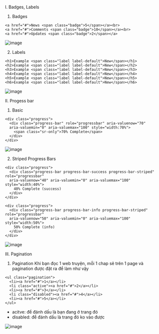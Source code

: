 I. Badges, Labels
1. Badges
```
<a href="#">News <span class="badge">5</span></a><br>
<a href="#">Comments <span class="badge">10</span></a><br>
<a href="#">Updates <span class="badge">2</span></a>
```

![image](https://user-images.githubusercontent.com/45547213/54732914-0ff90b00-4bc9-11e9-8f2e-a3f550648940.png)

2. Labels
```
<h1>Example <span class="label label-default">New</span></h1>
<h2>Example <span class="label label-default">New</span></h2>
<h3>Example <span class="label label-default">New</span></h3>
<h4>Example <span class="label label-default">New</span></h4>
<h5>Example <span class="label label-default">New</span></h5>
<h6>Example <span class="label label-default">New</span></h6>
```

![image](https://user-images.githubusercontent.com/45547213/54732963-649c8600-4bc9-11e9-8d29-e7f4dce20d36.png)


II. Progess bar
1. Basic
```
<div class="progress">
  <div class="progress-bar" role="progressbar" aria-valuenow="70"
  aria-valuemin="0" aria-valuemax="100" style="width:70%">
    <span class="sr-only">70% Complete</span>
  </div>
</div>
```

![image](https://user-images.githubusercontent.com/45547213/54733203-ffe22b00-4bca-11e9-8122-f7f151df796b.png)

2. Striped Progress Bars
```
<div class="progress">
  <div class="progress-bar progress-bar-success progress-bar-striped" role="progressbar"
  aria-valuenow="40" aria-valuemin="0" aria-valuemax="100" style="width:40%">
    40% Complete (success)
  </div>
</div>

<div class="progress">
  <div class="progress-bar progress-bar-info progress-bar-striped" role="progressbar"
  aria-valuenow="50" aria-valuemin="0" aria-valuemax="100" style="width:50%">
    50% Complete (info)
  </div>
</div>
```

![image](https://user-images.githubusercontent.com/45547213/54733254-4c2d6b00-4bcb-11e9-864e-df9f48922307.png)

III. Pagination
1. Pagination
Khi bạn đọc 1 web truyện, mỗi 1 chap sẽ trên 1 page và pagination được đặt ra để làm như vậy

```
<ul class="pagination">
  <li><a href="#">1</a></li>
  <li class="active"><a href="#">2</a></li>
  <li><a href="#">3</a></li>
  <li class="disabled"><a href="#">4</a></li>
  <li><a href="#">5</a></li>
</ul>
```
- acitve: để đánh dấu là bạn đang ở trang đó
- disabled: để đánh dấu là trang đó ko vào được

![image](https://user-images.githubusercontent.com/45547213/54733506-96631c00-4bcc-11e9-9c69-ac1bfba2de05.png)












